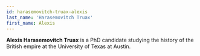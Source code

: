 ```yaml
---
id: harasemovitch-truax-alexis
last_name: 'Harasemovitch Truax'
first_name: Alexis
---
```

**Alexis Harasemovitch Truax** is a PhD candidate studying the history of the British empire at the University of Texas at Austin.